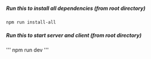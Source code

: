 
##### Run this to install all dependencies (from root directory)
```
npm run install-all
```
##### Run this to start server and client (from root directory)
'''
npm run dev
'''
